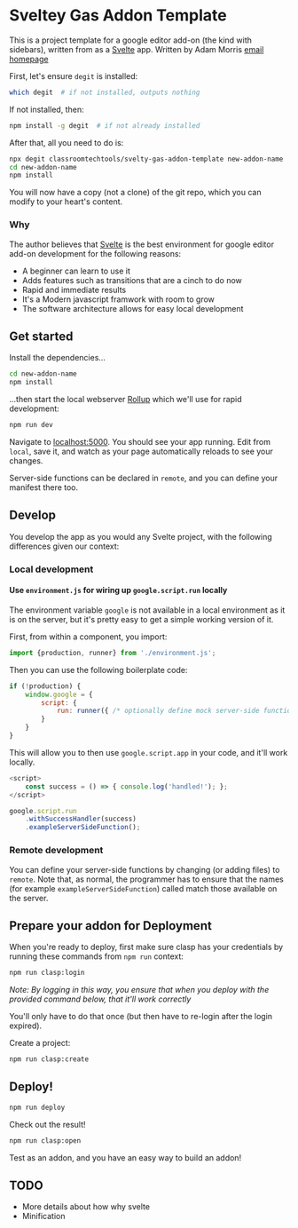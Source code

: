 # Sveltey Gas Addon Template

This is a project template for a google editor add-on (the kind with sidebars), written from as a [Svelte](https://svelte.dev) app. Written by Adam Morris [email](mailto:classroomtechtools.ctt@gmail.com) [homepage](http://classroomtechtools.com/)

First, let's ensure `degit` is installed:

```bash
which degit  # if not installed, outputs nothing
```

If not installed, then:

```bash
npm install -g degit  # if not already installed
```

After that, all you need to do is:

```bash
npx degit classroomtechtools/svelty-gas-addon-template new-addon-name
cd new-addon-name
npm install
```

You will now have a copy (not a clone) of the git repo, which you can modify to your heart's content.

### Why

The author believes that [Svelte](https://svelte.dev) is the best environment for google editor add-on development for the following reasons:

* A beginner can learn to use it
* Adds features such as transitions that are a cinch to do now
* Rapid and immediate results
* It's a Modern javascript framwork with room to grow
* The software architecture allows for easy local development


## Get started

Install the dependencies...

```bash
cd new-addon-name
npm install
```

...then start the local webserver [Rollup](https://rollupjs.org) which we'll use for rapid development:

```bash
npm run dev
```

Navigate to [localhost:5000](http://localhost:5000). You should see your app running. Edit from `local`, save it, and watch as your page automatically reloads to see your changes.

Server-side functions can be declared in `remote`, and you can define your manifest there too.

## Develop

You develop the app as you would any Svelte project, with the following differences given our context:

### Local development

#### Use `environment.js` for wiring up `google.script.run` locally

The environment variable `google` is not available in a local environment as it is on the server, but it's pretty easy to get a simple working version of it.

First, from within a component, you import:

```js
import {production, runner} from './environment.js';
```

Then you can use the following boilerplate code:

```js
if (!production) {
    window.google = {
        script: {
            run: runner({ /* optionally define mock server-side functions */})
        }
    }
}
```

This will allow you to then use `google.script.app` in your code, and it'll work locally.

```js
<script>
    const success = () => { console.log('handled!'); };
</script>

google.script.run
    .withSuccessHandler(success)
    .exampleServerSideFunction();
```

### Remote development

You can define your server-side functions by changing (or adding files) to `remote`. Note that, as normal, the programmer has to ensure that the names (for example `exampleServerSideFunction`) called match those available on the server.


## Prepare your addon for Deployment

When you're ready to deploy, first make sure clasp has your credentials by running these commands from `npm run` context:

```bash
npm run clasp:login
```

*Note: By logging in this way, you ensure that when you deploy with the provided command below, that it'll work correctly*

You'll only have to do that once (but then have to re-login after the login expired).

Create a project:

```bash
npm run clasp:create
```

## Deploy!

```bash
npm run deploy
```

Check out the result!

```bash
npm run clasp:open
```

Test as an addon, and you have an easy way to build an addon!

## TODO

* More details about how why svelte 
* Minification